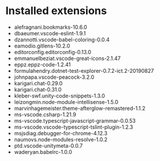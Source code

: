 # Installed extensions

* alefragnani.bookmarks-10.6.0
* dbaeumer.vscode-eslint-1.9.1
* dzannotti.vscode-babel-coloring-0.0.4
* eamodio.gitlens-10.2.0
* editorconfig.editorconfig-0.13.0
* emmanuelbeziat.vscode-great-icons-2.1.47
* eppz.eppz-code-1.2.41
* formulahendry.dotnet-test-explorer-0.7.2-ict.2-20190827
* johnpapa.vscode-peacock-3.2.0
* karigari.chat-0.29.0
* karigari.chat-0.31.0
* kleber-swf.unity-code-snippets-1.3.0
* leizongmin.node-module-intellisense-1.5.0
* marvinhagemeister.theme-afterglow-remastered-1.1.2
* ms-vscode.csharp-1.21.9
* ms-vscode.typescript-javascript-grammar-0.0.53
* ms-vscode.vscode-typescript-tslint-plugin-1.2.3
* msjsdiag.debugger-for-chrome-4.12.3
* naumovs.node-modules-resolve-1.0.2
* ptd.vscode-unitymeta-0.0.7
* waderyan.babelrc-1.0.0
